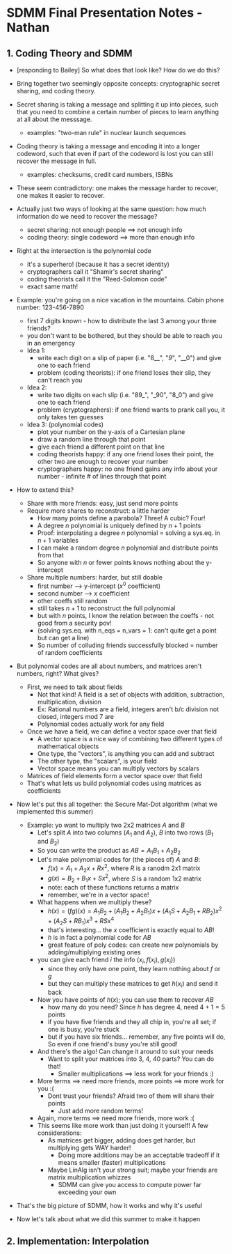 # SDMM Final Presentation Notes - Nathan

## 1. Coding Theory and SDMM

- [responding to Bailey] So what does that look like? How do we do this?
- Bring together two seemingly opposite concepts: cryptographic secret sharing, and coding theory.
- Secret sharing is taking a message and splitting it up into pieces, such that you need to combine a certain number of pieces to learn anything at all about the messsage.
  - examples: "two-man rule" in nuclear launch sequences
- Coding theory is taking a message and encoding it into a longer codeword, such that even if part of the codeword is lost you can still recover the message in full.
  - examples: checksums, credit card numbers, ISBNs
- These seem contradictory: one makes the message harder to recover, one makes it easier to recover.
- Actually just two ways of looking at the same question: how much information do we need to recover the message?
  - secret sharing: not enough people ==> not enough info
  - coding theory: single codeword ==> more than enough info
- Right at the intersection is the polynomial code
  - it's a superhero! (because it has a secret identity)
  - cryptographers call it "Shamir's secret sharing"
  - coding theorists call it the "Reed-Solomon code"
  - exact same math!
  
- Example: you're going on a nice vacation in the mountains. Cabin phone number: 123-456-7890
  - first 7 digits known - how to distribute the last 3 among your three friends?
  - you don't want to be bothered, but they should be able to reach you in an emergency
  - Idea 1:
    - write each digit on a slip of paper (i.e. "8__", "_9_", "__0") and give one to each friend
    - problem (coding theorists): if one friend loses their slip, they can't reach you
  - Idea 2:
    - write two digits on each slip (i.e. "89_", "_90", "8_0") and give one to each friend
    - problem (cryptographers): if one friend wants to prank call you, it only takes ten guesses
  - Idea 3: (polynomial codes)
    - plot your number on the y-axis of a Cartesian plane
    - draw a random line through that point
    - give each friend a different point on that line
    - coding theorists happy: if any one friend loses their point, the other two are enough to recover your number
    - cryptographers happy: no one friend gains any info about your number - infinite # of lines through that point
    
- How to extend this?
  - Share with more friends: easy, just send more points
  - Require more shares to reconstruct: a little harder
    - How many points define a parabola? Three! A cubic? Four!
    - A degree $n$ polynomial is uniquely defined by $n + 1$ points
    - Proof: interpolating a degree $n$ polynomial = solving a sys.eq. in $n + 1$ variables
    - I can make a random degree $n$ polynomial and distribute points from that
    - So anyone with $n$ or fewer points knows nothing about the y-intercept
  - Share multiple numbers: harder, but still doable
    - first number --> y-intercept ($x^0$ coefficient)
    - second number --> $x$ coefficient
    - other coeffs still random
    - still takes $n + 1$ to reconstruct the full polynomial
    - but with $n$ points, I know the relation between the coeffs - not good from a security pov!
    - (solving sys.eq. with n_eqs = n_vars = 1: can't quite get a point but can get a line)
    - So number of colluding friends successfully blocked = number of random coefficients
    
- But polynomial codes are all about numbers, and matrices aren't numbers, right? What gives?
  - First, we need to talk about fields
    - Not that kind! A field is a set of objects with addition, subtraction, multiplication, division
    - Ex: Rational numbers are a field, integers aren't b/c division not closed, integers mod 7 are
    - Polynomial codes actually work for any field
  - Once we have a field, we can define a vector space over that field
    - A vector space is a nice way of combining two different types of mathematical objects
    - One type, the "vectors", is anything you can add and subtract
    - The other type, the "scalars", is your field
    - Vector space means you can multiply vectors by scalars
  - Matrices of field elements form a vector space over that field
  - That's what lets us build polynomial codes using matrices as coefficients

- Now let's put this all together: the Secure Mat-Dot algorithm (what we implemented this summer)
  - Example: yo want to multiply two 2x2 matrices $A$ and $B$
    - Let's split $A$ into two columns ($A_1$ and $A_2$), $B$ into two rows ($B_1$ and $B_2$)
    - So you can write the product as $AB = A_1 B_1 + A_2 B_2$
    - Let's make polynomial codes for (the pieces of) $A$ and $B$:
      - $f(x) = A_1 + A_2 x + R x^2$, where $R$ is a ranodm 2x1 matrix
      - $g(x) = B_2 + B_1 x + S x^2$, where $S$ is a random 1x2 matrix
      - note: each of these functions returns a matrix
      - remember, we're in a vector space!
    - What happens when we multiply these?
      - $h(x) = (fg)(x) = A_1 B_2 + (A_1 B_2 + A_2 B_1)x + (A_1 S + A_2 B_1 + R B_2)x^2 + (A_2 S + R B_1)x^3 + RSx^4$
      - that's interesting... the $x$ coefficient is exactly equal to $AB$!
      - $h$ is in fact a polynomial code for $AB$
      - great feature of poly codes: can create new polynomials by adding/multiplying existing ones
    - you can give each friend $i$ the info $(x_i, f(x_i), g(x_i))$
      - since they only have one point, they learn nothing about $f$ or $g$
      - but they can multiply these matrices to get $h(x_i)$ and send it back
    - Now you have points of $h(x)$; you can use them to recover $AB$
      - how many do you need? Since $h$ has degree 4, need $4 + 1 = 5$ points
      - if you have five friends and they all chip in, you're all set; if one is busy, you're stuck
      - but if you have six friends... remember, any five points will do, So even if one friend's busy you're still good!
    - And there's the algo! Can change it around to suit your needs
      - Want to split your matrices into 3, 4, 40 parts? You can do that!
        - Smaller multiplications ==> less work for your friends :)
	- More terms ==> need more friends, more points ==> more work for you :(
      - Dont trust your friends? Afraid two of them will share their points
        - Just add more random terms!
	- Again, more terms ==> need more friends, more work :(
    - This seems like more work than just doing it yourself! A few considerations:
      - As matrices get bigger, adding does get harder, but multiplying gets WAY harder!
        - Doing more additions may be an acceptable tradeoff if it means smaller (faster) multiplications
      - Maybe LinAlg isn't your strong suit; maybe your friends are matrix multiplication whizzes
        - SDMM can give you access to compute power far exceeding your own

- That's the big picture of SDMM, how it works and why it's useful
- Now let's talk about what we did this summer to make it happen

## 2. Implementation: Interpolation